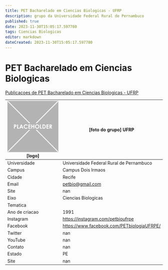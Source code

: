 ```yaml
---
title: PET Bacharelado em Ciencias Biologicas - UFRP
description: grupo da Universidade Federal Rural de Pernambuco
published: true
date: 2023-11-30T15:05:17.597780
tags: Ciencias Biologicas
editor: markdown
dateCreated: 2023-11-30T15:05:17.597780
---
```


# PET Bacharelado em Ciencias Biologicas

[Publicacoes de PET Bacharelado em Ciencias Biologicas - UFRP](/atividade/119PETBachareladoemCienciasBiologicasUFRP/feed)

| ![placeholder.png](/placeholder.png) [logo] | [foto do grupo] UFRP         |
| ------------------------------------------- | ------------------------------------------------- |
| Universidade                                | Universidade Federal Rural de Pernambuco      |
| Campus                                      | Campus Dois Irmaos            |
| Cidade                                      | Recife             |
| Email                                       | petbio@gmail.com             |
| Site                                        | nan              |
| Eixo                                        | Ciencias Biologicas              |
| Tematica                                    |           |
| Ano de criacao                              | 1991        |
| Instagram                                   | https://instagram.com/petbioufrpe         |
| Facebook                                    | https://www.facebook.com/PETbiologiaUFRPE/          |
| Twitter                                     | nan           |
| YouTube                                     | nan           |
| Contato                                     | nan         |
| Estado                                      |  PE            |
| Site                                        | nan |
